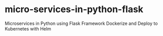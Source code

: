 # micro-services-in-python-flask
Microservices in Python using Flask Framework  Dockerize and Deploy to Kubernetes with Helm
